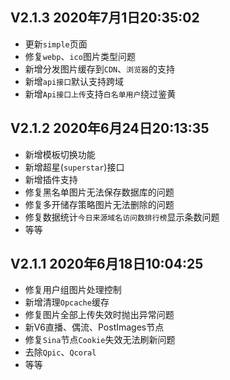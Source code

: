 ## V2.1.3 2020年7月1日20:35:02

* 更新`simple`页面
* 修复`webp`、`ico`图片类型问题
* 新增分发图片缓存到`CDN`、`浏览器`的支持
* 新增`api接口`默认支持跨域
* 新增`Api接口上传`支持`白名单用户`绕过鉴黄


## V2.1.2 2020年6月24日20:13:35

* 新增模板切换功能
* 新增超星(`superstar`)接口
* 新增插件支持
* 修复黑名单图片无法保存数据库的问题
* 修复多开储存策略图片无法删除的问题
* 修复数据统计`今日来源域名访问数排行榜`显示条数问题
* 等等

## V2.1.1 2020年6月18日10:04:25

* 修复用户组图片处理控制
* 新增清理`Opcache`缓存
* 修复图片全部上传失效时抛出异常问题
* 新V6直播、偶流、PostImages节点
* 修复`Sina`节点`Cookie`失效无法刷新问题
* 去除`Qpic`、`Qcoral`
* 等等